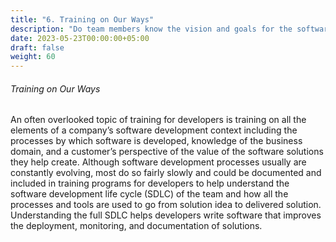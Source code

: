 ```yaml
---
title: "6. Training on Our Ways"
description: "Do team members know the vision and goals for the software?  Do they know the patterns for success?"
date: 2023-05-23T00:00:00+05:00
draft: false
weight: 60
---
```


###### Training on Our Ways
An often overlooked topic of training for developers is training on all the elements of a company’s software development context including the processes by which software is developed, knowledge of the business domain, and a customer’s perspective of the value of the software solutions they help create.  Although software development processes usually are constantly evolving, most do so fairly slowly and could be documented and included in training programs for developers to help understand the software development life cycle (SDLC) of the team and how all the processes and tools are used to go from solution idea to delivered solution.  Understanding the full SDLC helps developers write software that improves the deployment, monitoring, and documentation of solutions.


